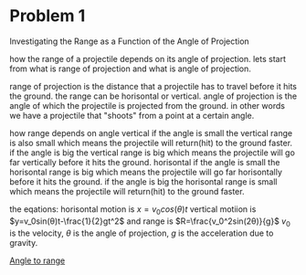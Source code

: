 # Problem 1
Investigating the Range as a Function of the Angle of Projection

how the range of a projectile depends on its angle of projection.
lets start from what is range of projection and what is angle of projection.

range of projection is the distance that a projectile has to travel before it hits the ground.
the range can be horisontal or vertical.
angle of projection is the angle of which the projectile is projected from the ground. 
in other words we have a projectile that "shoots" from a point at a certain angle.
 
 how range depends on angle
 vertical
 if the angle is small the vertical range is also small which means the projectile will return(hit) to the ground faster. 
 if the angle is big the vertical range is big which means the projectile will go far vertically before it hits the ground.
 horisontal
if the angle is small the horisontal range is big which means the projectile will go far horisontally before it hits the ground.
if the angle is big the horisontal range is small which means the projectile will return(hit) to the ground faster.

the eqations:
horisontal motion is $x=v_0cos(θ)t$
vertical motiion is $y=v_0sin(θ)t-\frac{1}{2}gt^2$
and range is $R=\frac{v_0^2sin(2θ)}{g}$
$v_0$ is the velocity, 
$θ$ is the angle of projection, 
$g$ is the acceleration due to gravity.

[Angle to range](https://www.geogebra.org/calculator/jubc9rkb)
